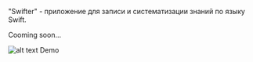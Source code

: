 "Swifter" - приложение для записи и систематизации знаний по языку Swift.

Cooming soon...

![alt text](https://drive.google.com/uc?export=download&confirm=no_antivirus&id=1SgTYiZIeZxC6AMKxFnvY80BEqd28Tsk4)
Demo
